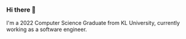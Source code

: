 ### Hi there 👋

I'm a 2022 Computer Science Graduate from KL University, currently working as a software engineer.


